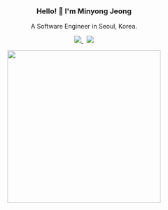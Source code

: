 <h3 align="center">
    Hello! 👋 I'm Minyong Jeong
</h3>
<p align="center">A Software Engineer in Seoul, Korea.</P>
<p align="center">
    <a href="https://www.linkedin.com/in/%EB%AF%BC%EC%9A%A9-%EC%A0%95-605408147/?locale=en_US">
        <img src="https://img.shields.io/badge/LinkedIn-0077B5?style=for-the-badge&logo=linkedin&logoColor=white" />
    </a>&nbsp;
    <a href="mailto:jmy3155@gmail.com">
        <img src="https://img.shields.io/badge/Gmail-D14836?style=for-the-badge&logo=gmail&logoColor=white" />
    </a>
</p>
<p align="center">
    <img src="https://github-readme-stats.vercel.app/api/top-langs/?username=minyong-jeong&layout=compact&theme=dark" width="350"/>
</p>
